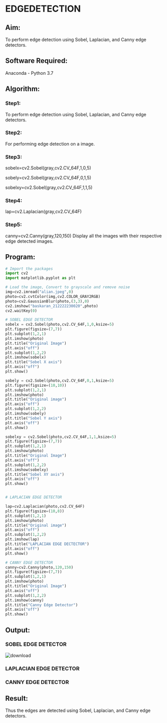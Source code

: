 # EDGEDETECTION

## Aim:
To perform edge detection using Sobel, Laplacian, and Canny edge detectors.

## Software Required:
Anaconda - Python 3.7

## Algorithm:
### Step1:
To perform edge detection using Sobel, Laplacian, and Canny edge detectors.
### Step2:
For performing edge detection on a image.
### Step3:
sobelx=cv2.Sobel(gray,cv2.CV_64F,1,0,5)

sobely=cv2.Sobel(gray,cv2.CV_64F,0,1,5)

sobelxy=cv2.Sobel(gray,cv2.CV_64F,1,1,5)
### Step4:
lap=cv2.Laplacian(gray,cv2.CV_64F)
### Step5:
canny=cv2.Canny(gray,120,150)
Display all the images with their respective edge detected images.
## Program:

``` Python
# Import the packages
import cv2
import matplotlib.pyplot as plt

# Load the image, Convert to grayscale and remove noise
img=cv2.imread("alian.jpeg",0)
photo=cv2.cvtColor(img,cv2.COLOR_GRAY2RGB)
photo=cv2.GaussianBlur(photo,(3,3),0)
cv2.imshow("baskaran_212222230020",photo)
cv2.waitKey(0)

# SOBEL EDGE DETECTOR
sobelx = cv2.Sobel(photo,cv2.CV_64F,1,0,ksize=5)
plt.figure(figsize=(7,7))
plt.subplot(1,2,1)
plt.imshow(photo)
plt.title("Original Image")
plt.axis("off")
plt.subplot(1,2,2)
plt.imshow(sobelx)
plt.title("Sobel X axis")
plt.axis("off")
plt.show()

sobely = cv2.Sobel(photo,cv2.CV_64F,0,1,ksize=5)
plt.figure(figsize=(10,10))
plt.subplot(1,2,1)
plt.imshow(photo)
plt.title("Original image")
plt.axis("off")
plt.subplot(1,2,2)
plt.imshow(sobely)
plt.title("Sobel Y axis")
plt.axis("off")
plt.show()

sobelxy = cv2.Sobel(photo,cv2.CV_64F,1,1,ksize=5)
plt.figure(figsize=(7,7))
plt.subplot(1,2,1)
plt.imshow(photo)
plt.title("Original Image")
plt.axis("off")
plt.subplot(1,2,2)
plt.imshow(sobelxy)
plt.title("Sobel XY axis")
plt.axis("off")
plt.show()


# LAPLACIAN EDGE DETECTOR

lap=cv2.Laplacian(photo,cv2.CV_64F)
plt.figure(figsize=(10,8))
plt.subplot(1,2,1)
plt.imshow(photo)
plt.title("Original image")
plt.axis("off")
plt.subplot(1,2,2)
plt.imshow(lap)
plt.title("LAPLACIAN EDGE DECTECTOR")
plt.axis("off")
plt.show()

# CANNY EDGE DETECTOR
canny=cv2.Canny(photo,120,150)
plt.figure(figsize=(7,7))
plt.subplot(1,2,1)
plt.imshow(photo)
plt.title("Original Image")
plt.axis("off")
plt.subplot(1,2,2)
plt.imshow(canny)
plt.title("Canny Edge Detector")
plt.axis("off")
plt.show()

```
## Output:
### SOBEL EDGE DETECTOR
![download](https://github.com/BaskaranV15/EDGEDETECTION/assets/118703522/c128fee4-6363-487a-896e-e3c685e31a9e)




### LAPLACIAN EDGE DETECTOR


### CANNY EDGE DETECTOR


## Result:
Thus the edges are detected using Sobel, Laplacian, and Canny edge detectors.

